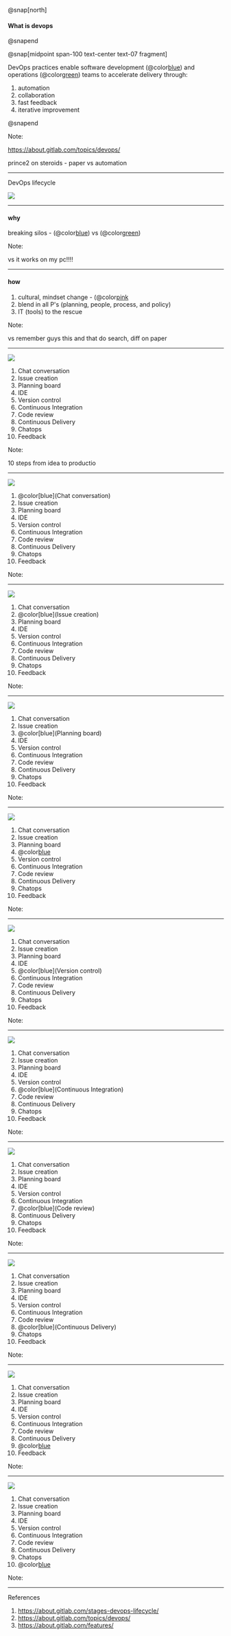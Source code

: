 @snap[north]

#### What is devops

@snapend

@snap[midpoint span-100 text-center text-07 fragment]

DevOps practices enable software development (@color[blue](Dev)) and  
operations (@color[green](Ops)) teams to accelerate delivery through:

1. automation
2. collaboration
3. fast feedback
4. iterative improvement

@snapend

Note:

https://about.gitlab.com/topics/devops/

prince2 on steroids - paper vs automation

---

DevOps lifecycle

![](assets/img/devops-loop-and-spans-small.png)

---

#### why

breaking silos - (@color[blue](Dev)) vs (@color[green](Ops))

Note:

vs it works on my pc!!!!

---

#### how

1. cultural, mindset change - (@color[pink](crucial)
1. blend in all P's (planning, people, process, and policy)
1. IT (tools) to the rescue

Note:

vs remember guys this and that
do search, diff on paper

---

![](assets/img/idea-to-production-10-steps.png)

1. Chat conversation
2. Issue creation
3. Planning board
4. IDE
5. Version control
6. Continuous Integration
7. Code review
8. Continuous Delivery
9. Chatops
10. Feedback

Note:

10 steps from idea to productio

---

![](assets/img/idea-to-production-10-steps-idea.png)

1. @color[blue](Chat conversation)
2. Issue creation
3. Planning board
4. IDE
5. Version control
6. Continuous Integration
7. Code review
8. Continuous Delivery
9. Chatops
10. Feedback

Note:

---

![](assets/img/idea-to-production-10-steps-issue.png)

1. Chat conversation
2. @color[blue](Issue creation)
3. Planning board
4. IDE
5. Version control
6. Continuous Integration
7. Code review
8. Continuous Delivery
9. Chatops
10. Feedback

Note:

---

![](assets/img/idea-to-production-10-steps-plan.png)

1. Chat conversation
2. Issue creation
3. @color[blue](Planning board)
4. IDE
5. Version control
6. Continuous Integration
7. Code review
8. Continuous Delivery
9. Chatops
10. Feedback

Note:

---

![](assets/img/idea-to-production-10-steps-code.png)

1. Chat conversation
2. Issue creation
3. Planning board
4. @color[blue](IDE)
5. Version control
6. Continuous Integration
7. Code review
8. Continuous Delivery
9. Chatops
10. Feedback

Note:

---

![](assets/img/idea-to-production-10-steps-commit.png)

1. Chat conversation
2. Issue creation
3. Planning board
4. IDE
5. @color[blue](Version control)
6. Continuous Integration
7. Code review
8. Continuous Delivery
9. Chatops
10. Feedback

Note:

---

![](assets/img/idea-to-production-10-steps-test.png)

1. Chat conversation
2. Issue creation
3. Planning board
4. IDE
5. Version control
6. @color[blue](Continuous Integration)
7. Code review
8. Continuous Delivery
9. Chatops
10. Feedback

Note:

---

![](assets/img/idea-to-production-10-steps-review.png)

1. Chat conversation
2. Issue creation
3. Planning board
4. IDE
5. Version control
6. Continuous Integration
7. @color[blue](Code review)
8. Continuous Delivery
9. Chatops
10. Feedback

Note:

---

![](assets/img/idea-to-production-10-steps-staging.png)

1. Chat conversation
2. Issue creation
3. Planning board
4. IDE
5. Version control
6. Continuous Integration
7. Code review
8. @color[blue](Continuous Delivery)
9. Chatops
10. Feedback

Note:

---

![](assets/img/idea-to-production-10-steps-production.png)

1. Chat conversation
2. Issue creation
3. Planning board
4. IDE
5. Version control
6. Continuous Integration
7. Code review
8. Continuous Delivery
9. @color[blue](Chatops)
10. Feedback

Note:

---

![](assets/img/idea-to-production-10-steps-feedback.png)

1. Chat conversation
2. Issue creation
3. Planning board
4. IDE
5. Version control
6. Continuous Integration
7. Code review
8. Continuous Delivery
9. Chatops
10. @color[blue](Feedback)

Note:

---

References

1. https://about.gitlab.com/stages-devops-lifecycle/
1. https://about.gitlab.com/topics/devops/
1. https://about.gitlab.com/features/
